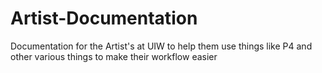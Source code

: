 # Artist-Documentation
Documentation for the Artist's at UIW to help them use things like P4 and other various things to make their workflow easier 
